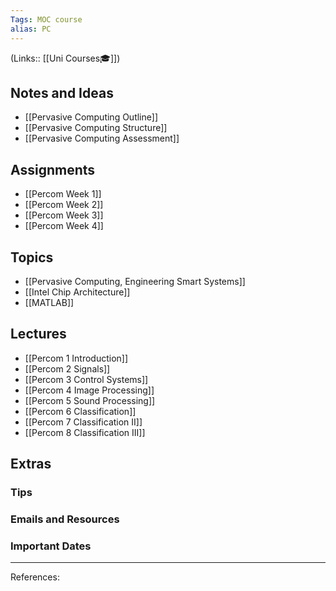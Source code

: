 ```yaml
---
Tags: MOC course
alias: PC
---
```

(Links:: [[Uni Courses🎓]])
## Notes and Ideas
- [[Pervasive Computing Outline]]
- [[Pervasive Computing Structure]]
- [[Pervasive Computing Assessment]]
## Assignments
- [[Percom Week 1]]
- [[Percom Week 2]]
- [[Percom Week 3]]
- [[Percom Week 4]]
## Topics
- [[Pervasive Computing, Engineering Smart Systems]]
- [[Intel Chip Architecture]]
- [[MATLAB]]
## Lectures
- [[Percom 1 Introduction]]
- [[Percom 2 Signals]]
- [[Percom 3 Control Systems]]
- [[Percom 4 Image Processing]]
- [[Percom 5 Sound Processing]]
- [[Percom 6 Classification]]
- [[Percom 7 Classification II]]
- [[Percom 8 Classification III]]
## Extras
### Tips
### Emails and Resources
### Important Dates
___
References:
